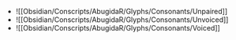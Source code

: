- ![[Obsidian/Conscripts/AbugidaR/Glyphs/Consonants/Unpaired]]
- ![[Obsidian/Conscripts/AbugidaR/Glyphs/Consonants/Unvoiced]]
- ![[Obsidian/Conscripts/AbugidaR/Glyphs/Consonants/Voiced]]